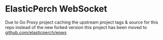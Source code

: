 # ElasticPerch WebSocket

Due to Go Proxy project caching the upstream project tags & source for this repo instead of the new forked version this project has been moved to [github.com/elasticperch/epws](https://github.com/elasticperch/epws)
